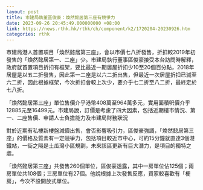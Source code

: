 ```yaml
---
layout: post
title: 市建局執董區俊豪：煥然懿居第三座有競爭力
date: 2023-09-26 20:45:49.000000000 +08:00
link: https://news.rthk.hk/rthk/ch/component/k2/1720204-20230926.htm
categories: rthk
---
```


市建局港人首置項目「煥然懿居第三座」，會以市價七八折發售，折扣較2019年初發售的「煥然懿居第一、二座」少。市建局執行董事區俊豪接受本台訪問時解釋，政府就首置項目折扣有框架，要比最近一期居屋折扣少10至20個百分點，2018年居屋是以五二折發售，因此第一二座是以六二折出售，但最近一次居屋折扣已減至六二折，因此根據框架，今次折扣會較上次少，要介乎七二折至八二折，最終定於七八折。

「煥然懿居第三座」單位售價介乎港幣408萬至964萬多元，實用面積呎價介乎12885元至16499元。市建局說，訂價是考慮了四大因素，包括近期樓市情況、第一、二座售價、申請人士負擔能力及市建局財務狀況

對於近期有私樓新樓盤減價出售，會否影響吸引力，區俊豪強調，「煥然懿居第三座」的價格及質素有一定競爭力，包括項目較近市中心，可約15分鐘就直達3個港鐵站，一街之隔是土瓜灣小區規劃，未來該區更新有巨大潛力，是項目的獨特之處。

「煥然懿居第三座」共發售260個單位，區俊豪透露，其中一房單位佔125個；兩房單位共108個；三房單位有27個。他說根據上次發售反應，買家較喜歡有「梗房」，今次不設開放式單位。
